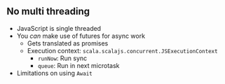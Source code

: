 ## No multi threading

* JavaScript is single threaded
* You *can* make use of futures for async work
    * Gets translated as promises
    * Execution context: `scala.scalajs.concurrent.JSExecutionContext`
        * `runNow`: Run sync
        * `queue`: Run in next microtask
* Limitations on using `Await`
